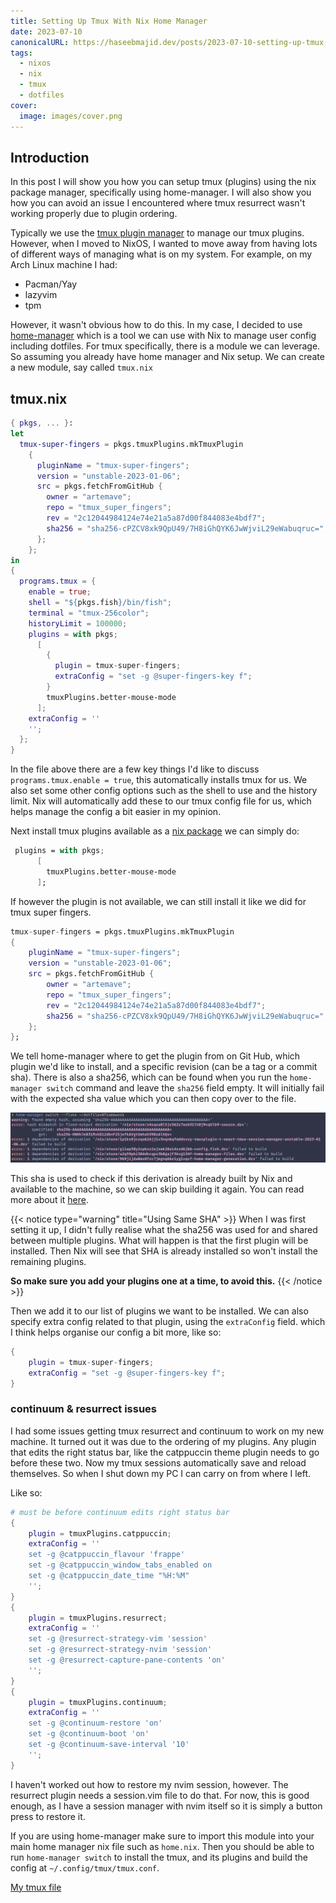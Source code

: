 ```yaml
---
title: Setting Up Tmux With Nix Home Manager
date: 2023-07-10
canonicalURL: https://haseebmajid.dev/posts/2023-07-10-setting-up-tmux-with-nix-home-manager
tags:
  - nixos
  - nix
  - tmux
  - dotfiles
cover:
  image: images/cover.png
---
```



## Introduction

In this post I will show you how you can setup tmux (plugins) using the nix package manager, specifically using home-manager.
I will also show you how you can avoid an issue I encountered where tmux resurrect wasn't working properly due to 
plugin ordering.

Typically we use the [tmux plugin manager](https://github.com/tmux-plugins/tpm) to manage our tmux plugins.
However, when I moved to NixOS, I wanted to move away from having lots of different ways of managing what is on my
system. For example, on my Arch Linux machine I had:

- Pacman/Yay
- lazyvim
- tpm

However, it wasn't obvious how to do this. In my case, I decided to use [home-manager](https://nixos.wiki/wiki/Home_Manager) 
which is a tool we can use with
Nix to manage user config including dotfiles. For tmux specifically, there is a module we can leverage. So assuming
you already have home manager and Nix setup. We can create a new module, say called `tmux.nix`

## tmux.nix

```nix
{ pkgs, ... }:
let
  tmux-super-fingers = pkgs.tmuxPlugins.mkTmuxPlugin
    {
      pluginName = "tmux-super-fingers";
      version = "unstable-2023-01-06";
      src = pkgs.fetchFromGitHub {
        owner = "artemave";
        repo = "tmux_super_fingers";
        rev = "2c12044984124e74e21a5a87d00f844083e4bdf7";
        sha256 = "sha256-cPZCV8xk9QpU49/7H8iGhQYK6JwWjviL29eWabuqruc=";
      };
    };
in
{
  programs.tmux = {
    enable = true;
    shell = "${pkgs.fish}/bin/fish";
    terminal = "tmux-256color";
    historyLimit = 100000;
    plugins = with pkgs;
      [
        {
          plugin = tmux-super-fingers;
          extraConfig = "set -g @super-fingers-key f";
        }
        tmuxPlugins.better-mouse-mode
      ];
    extraConfig = ''
    '';
  };
}
```

In the file above there are a few key things I'd like to discuss `programs.tmux.enable = true`, this automatically installs
tmux for us. We also set some other config options such as the shell to use and the history limit. Nix will automatically
add these to our tmux config file for us, which helps manage the config a bit easier in my opinion.

Next install tmux plugins available as a
[nix package](https://search.nixos.org/packages?channel=unstable&show=tmuxPlugins.better-mouse-mode&from=0&size=50&sort=relevance&type=packages&query=better+mouse+mode) we can simply do:

```nix
 plugins = with pkgs;
      [
        tmuxPlugins.better-mouse-mode
      ];

```

If however the plugin is not available, we can still install it like we did for tmux super fingers. 

```nix
tmux-super-fingers = pkgs.tmuxPlugins.mkTmuxPlugin
{
    pluginName = "tmux-super-fingers";
    version = "unstable-2023-01-06";
    src = pkgs.fetchFromGitHub {
        owner = "artemave";
        repo = "tmux_super_fingers";
        rev = "2c12044984124e74e21a5a87d00f844083e4bdf7";
        sha256 = "sha256-cPZCV8xk9QpU49/7H8iGhQYK6JwWjviL29eWabuqruc=";
    };
};
```

We tell home-manager where to get the plugin from on Git Hub,
which plugin we'd like to install, and a specific revision (can be a tag or a commit sha). There is also a sha256, which
can be found when you run the `home-manager switch` command and leave the `sha256` field empty. It will initially fail
with the expected sha value which you can then copy over to the file.

![Example SHA](images/example-sha.png)

This sha is used to check if this derivation is already built by Nix and available to the machine, so we can skip
building it again. You can read more about it [here](https://discourse.nixos.org/t/how-is-used-the-sha256-of-fetchfromgithub-exactly/4837).

{{< notice type="warning" title="Using Same SHA" >}}
When I was first setting it up, I didn't fully realise what the sha256 was used for and shared between multiple plugins.
What will happen is that the first plugin will be installed. Then Nix will see that SHA is already installed so won't
install the remaining plugins.

**So make sure you add your plugins one at a time, to avoid this.**
{{< /notice >}}

Then we add it to our list of plugins we want to be installed. We can also specify extra config related to that plugin,
using the `extraConfig` field.
which I think helps organise our config a bit more, like so:

```nix
{
    plugin = tmux-super-fingers;
    extraConfig = "set -g @super-fingers-key f";
}
```

### continuum & resurrect issues

I had some issues getting tmux resurrect and continuum to work on my new machine. It turned out it was due to the ordering
of my plugins. Any plugin that edits the right status bar, like the catppuccin theme plugin needs to go before these two.
Now my tmux sessions automatically save and reload themselves. So when I shut down my PC I can carry on from where I left.

Like so:

```nix
# must be before continuum edits right status bar
{
    plugin = tmuxPlugins.catppuccin;
    extraConfig = '' 
    set -g @catppuccin_flavour 'frappe'
    set -g @catppuccin_window_tabs_enabled on
    set -g @catppuccin_date_time "%H:%M"
    '';
}
{
    plugin = tmuxPlugins.resurrect;
    extraConfig = ''
    set -g @resurrect-strategy-vim 'session'
    set -g @resurrect-strategy-nvim 'session'
    set -g @resurrect-capture-pane-contents 'on'
    '';
}
{
    plugin = tmuxPlugins.continuum;
    extraConfig = ''
    set -g @continuum-restore 'on'
    set -g @continuum-boot 'on'
    set -g @continuum-save-interval '10'
    '';
}
```

I haven't worked out how to restore my nvim session, however. The resurrect plugin needs a session.vim file to do that.
For now, this is good enough, as I have a session manager with nvim itself so it is simply a button press to restore it.

If you are using home-manager make sure to import this module into your main home manager nix file such as `home.nix`.
Then you should be able to run `home-manager switch` to install the tmux, and its plugins and build the config at
`~/.config/tmux/tmux.conf`.

[My tmux file](https://gitlab.com/hmajid2301/dotfiles/-/blob/ccb08009df7e0d884db790bca57317748661e35b/home-manager/programs/tmux.nix)

